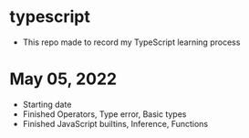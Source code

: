 # typescript
- This repo made to record my TypeScript learning process

# May 05, 2022
- Starting date
- Finished Operators, Type error, Basic types
- Finished JavaScript builtins, Inference, Functions
